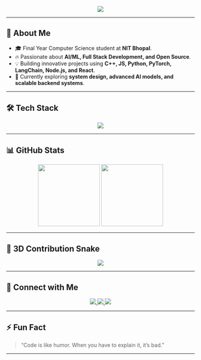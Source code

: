 <!-- Banner or Typing Animation -->
<p align="center">
  <img src="https://readme-typing-svg.herokuapp.com?size=30&color=3498db&center=true&vCenter=true&width=600&lines=Final+Year+CSE+Student+at+NIT+Bhopal;AI+%26+Full+Stack+Enthusiast;Open+Source+Contributor;Always+Learning+New+Tech">
</p>

---

## 👋 **About Me**
- 🎓 Final Year Computer Science student at **NIT Bhopal**.  
- 🔥 Passionate about **AI/ML, Full Stack Development, and Open Source**.  
- 💡 Building innovative projects using **C++, JS, Python, PyTorch, LangChain, Node.js, and React**.  
- 🌱 Currently exploring **system design, advanced AI models, and scalable backend systems**.

---

## 🛠 **Tech Stack**
<p align="center">
  <img src="https://skillicons.dev/icons?i=cpp,js,python,nodejs,express,react,mongodb,postgres,mysql,pytorch" />
</p>

---

## 📊 **GitHub Stats**
<p align="center">
  <img src="https://github-readme-stats.vercel.app/api?username=YOUR_USERNAME&show_icons=true&theme=tokyonight&count_private=true" height="165"/>
  <img src="https://github-readme-streak-stats.herokuapp.com?user=YOUR_USERNAME&theme=tokyonight" height="165"/>
</p>

---

## 🐍 **3D Contribution Snake**
<p align="center">
  <img src="https://github.com/YOUR_USERNAME/YOUR_USERNAME/blob/output/github-contribution-grid-snake.svg" />
</p>

---

## 🔗 **Connect with Me**
<p align="center">
  <a href="https://linkedin.com/in/YOUR_LINK" target="_blank">
    <img src="https://img.shields.io/badge/LinkedIn-0077B5?style=for-the-badge&logo=linkedin&logoColor=white" />
  </a>
  <a href="mailto:YOUR_EMAIL">
    <img src="https://img.shields.io/badge/Email-D14836?style=for-the-badge&logo=gmail&logoColor=white" />
  </a>
  <a href="https://your-portfolio-link.com">
    <img src="https://img.shields.io/badge/Portfolio-000000?style=for-the-badge&logo=about.me&logoColor=white" />
  </a>
</p>

---

## ⚡ **Fun Fact**
> “Code is like humor. When you have to explain it, it’s bad.”

---
